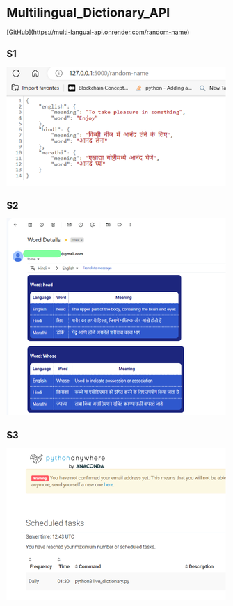 # Multilingual_Dictionary_API
[[GitHub](https://multi-langual-api.onrender.com/random-name)](https://multi-langual-api.onrender.com/random-name)

## S1
![Multilingual_Dictionary_API](screenshots/api_screenshot.png)
## S2
![Multilingual_Dictionary_API](screenshots/word_detail.png)
## S3
![Multilingual_Dictionary_API](screenshots/ss8.png)
